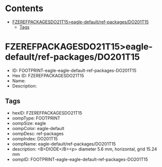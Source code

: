 



Contents
========

* [FZEREFPACKAGESDO21T15>eagle-default/ref-packages/DO201T15](#fzerefpackagesdo21t15eagle-defaultref-packagesdo201t15)
	* [Tags](#tags)

# FZEREFPACKAGESDO21T15>eagle-default/ref-packages/DO201T15

- ID: FOOTPRINT-eagle-eagle-default-ref-packages-DO201T15
- Hex ID: FZEREFPACKAGESDO21T15
- Name: 
- Description: 

## Tags

- hexID: FZEREFPACKAGESDO21T15
- oompType: FOOTPRINT
- oompSize: eagle
- oompColor: eagle-default
- oompDesc: ref-packages
- oompIndex: DO201T15
- oompName: eagle-default/ref-packages/DO201T15
- description: &lt;B&gt;DIODE&lt;/B&gt;&lt;p&gt;&#xD;
diameter 5.6 mm, horizontal, grid 15.24 mm
- oompID: FOOTPRINT-eagle-eagle-default-ref-packages-DO201T15
